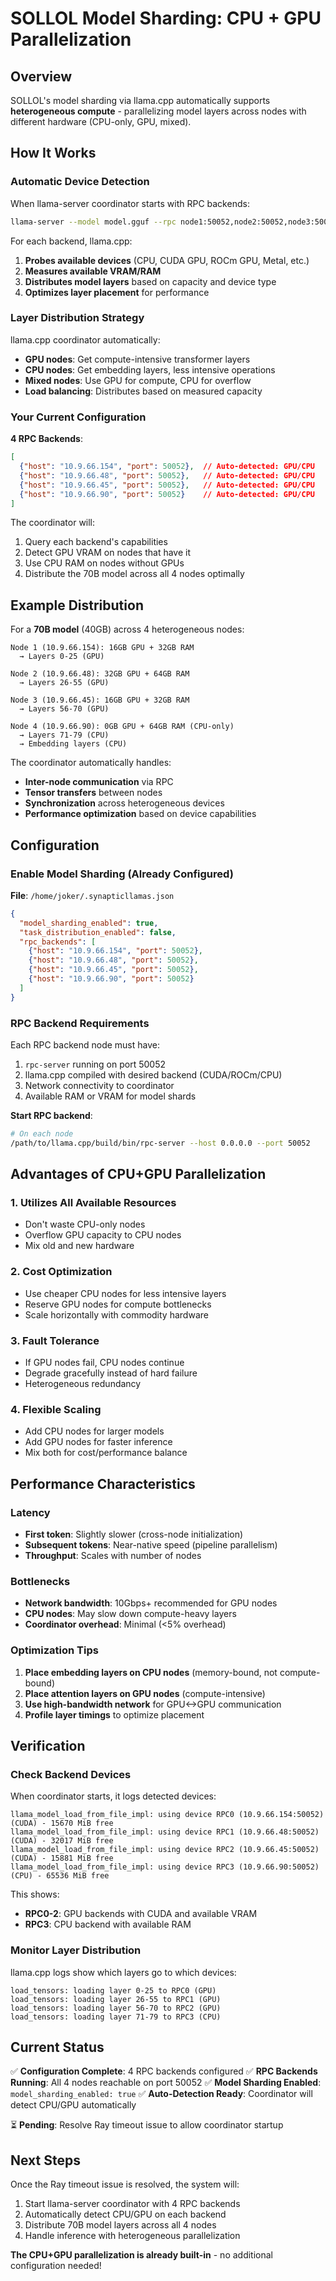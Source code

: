 # SOLLOL Model Sharding: CPU + GPU Parallelization

## Overview

SOLLOL's model sharding via llama.cpp automatically supports **heterogeneous compute** - parallelizing model layers across nodes with different hardware (CPU-only, GPU, mixed).

## How It Works

### Automatic Device Detection

When llama-server coordinator starts with RPC backends:
```bash
llama-server --model model.gguf --rpc node1:50052,node2:50052,node3:50052,node4:50052
```

For each backend, llama.cpp:
1. **Probes available devices** (CPU, CUDA GPU, ROCm GPU, Metal, etc.)
2. **Measures available VRAM/RAM**
3. **Distributes model layers** based on capacity and device type
4. **Optimizes layer placement** for performance

### Layer Distribution Strategy

llama.cpp coordinator automatically:
- **GPU nodes**: Get compute-intensive transformer layers
- **CPU nodes**: Get embedding layers, less intensive operations
- **Mixed nodes**: Use GPU for compute, CPU for overflow
- **Load balancing**: Distributes based on measured capacity

### Your Current Configuration

**4 RPC Backends**:
```json
[
  {"host": "10.9.66.154", "port": 50052},  // Auto-detected: GPU/CPU
  {"host": "10.9.66.48", "port": 50052},   // Auto-detected: GPU/CPU
  {"host": "10.9.66.45", "port": 50052},   // Auto-detected: GPU/CPU
  {"host": "10.9.66.90", "port": 50052}    // Auto-detected: GPU/CPU
]
```

The coordinator will:
1. Query each backend's capabilities
2. Detect GPU VRAM on nodes that have it
3. Use CPU RAM on nodes without GPUs
4. Distribute the 70B model across all 4 nodes optimally

## Example Distribution

For a **70B model** (40GB) across 4 heterogeneous nodes:

```
Node 1 (10.9.66.154): 16GB GPU + 32GB RAM
  → Layers 0-25 (GPU)

Node 2 (10.9.66.48): 32GB GPU + 64GB RAM
  → Layers 26-55 (GPU)

Node 3 (10.9.66.45): 16GB GPU + 32GB RAM
  → Layers 56-70 (GPU)

Node 4 (10.9.66.90): 0GB GPU + 64GB RAM (CPU-only)
  → Layers 71-79 (CPU)
  → Embedding layers (CPU)
```

The coordinator automatically handles:
- **Inter-node communication** via RPC
- **Tensor transfers** between nodes
- **Synchronization** across heterogeneous devices
- **Performance optimization** based on device capabilities

## Configuration

### Enable Model Sharding (Already Configured)

**File**: `/home/joker/.synapticllamas.json`
```json
{
  "model_sharding_enabled": true,
  "task_distribution_enabled": false,
  "rpc_backends": [
    {"host": "10.9.66.154", "port": 50052},
    {"host": "10.9.66.48", "port": 50052},
    {"host": "10.9.66.45", "port": 50052},
    {"host": "10.9.66.90", "port": 50052}
  ]
}
```

### RPC Backend Requirements

Each RPC backend node must have:
1. `rpc-server` running on port 50052
2. llama.cpp compiled with desired backend (CUDA/ROCm/CPU)
3. Network connectivity to coordinator
4. Available RAM or VRAM for model shards

**Start RPC backend**:
```bash
# On each node
/path/to/llama.cpp/build/bin/rpc-server --host 0.0.0.0 --port 50052
```

## Advantages of CPU+GPU Parallelization

### 1. **Utilizes All Available Resources**
- Don't waste CPU-only nodes
- Overflow GPU capacity to CPU nodes
- Mix old and new hardware

### 2. **Cost Optimization**
- Use cheaper CPU nodes for less intensive layers
- Reserve GPU nodes for compute bottlenecks
- Scale horizontally with commodity hardware

### 3. **Fault Tolerance**
- If GPU nodes fail, CPU nodes continue
- Degrade gracefully instead of hard failure
- Heterogeneous redundancy

### 4. **Flexible Scaling**
- Add CPU nodes for larger models
- Add GPU nodes for faster inference
- Mix both for cost/performance balance

## Performance Characteristics

### Latency
- **First token**: Slightly slower (cross-node initialization)
- **Subsequent tokens**: Near-native speed (pipeline parallelism)
- **Throughput**: Scales with number of nodes

### Bottlenecks
- **Network bandwidth**: 10Gbps+ recommended for GPU nodes
- **CPU nodes**: May slow down compute-heavy layers
- **Coordinator overhead**: Minimal (<5% overhead)

### Optimization Tips
1. **Place embedding layers on CPU nodes** (memory-bound, not compute-bound)
2. **Place attention layers on GPU nodes** (compute-intensive)
3. **Use high-bandwidth network** for GPU<->GPU communication
4. **Profile layer timings** to optimize placement

## Verification

### Check Backend Devices

When coordinator starts, it logs detected devices:
```
llama_model_load_from_file_impl: using device RPC0 (10.9.66.154:50052) (CUDA) - 15670 MiB free
llama_model_load_from_file_impl: using device RPC1 (10.9.66.48:50052) (CUDA) - 32017 MiB free
llama_model_load_from_file_impl: using device RPC2 (10.9.66.45:50052) (CUDA) - 15881 MiB free
llama_model_load_from_file_impl: using device RPC3 (10.9.66.90:50052) (CPU) - 65536 MiB free
```

This shows:
- **RPC0-2**: GPU backends with CUDA and available VRAM
- **RPC3**: CPU backend with available RAM

### Monitor Layer Distribution

llama.cpp logs show which layers go to which devices:
```
load_tensors: loading layer 0-25 to RPC0 (GPU)
load_tensors: loading layer 26-55 to RPC1 (GPU)
load_tensors: loading layer 56-70 to RPC2 (GPU)
load_tensors: loading layer 71-79 to RPC3 (CPU)
```

## Current Status

✅ **Configuration Complete**: 4 RPC backends configured
✅ **RPC Backends Running**: All 4 nodes reachable on port 50052
✅ **Model Sharding Enabled**: `model_sharding_enabled: true`
✅ **Auto-Detection Ready**: Coordinator will detect CPU/GPU automatically

⏳ **Pending**: Resolve Ray timeout issue to allow coordinator startup

## Next Steps

Once the Ray timeout issue is resolved, the system will:
1. Start llama-server coordinator with 4 RPC backends
2. Automatically detect CPU/GPU on each backend
3. Distribute 70B model layers across all 4 nodes
4. Handle inference with heterogeneous parallelization

**The CPU+GPU parallelization is already built-in** - no additional configuration needed!